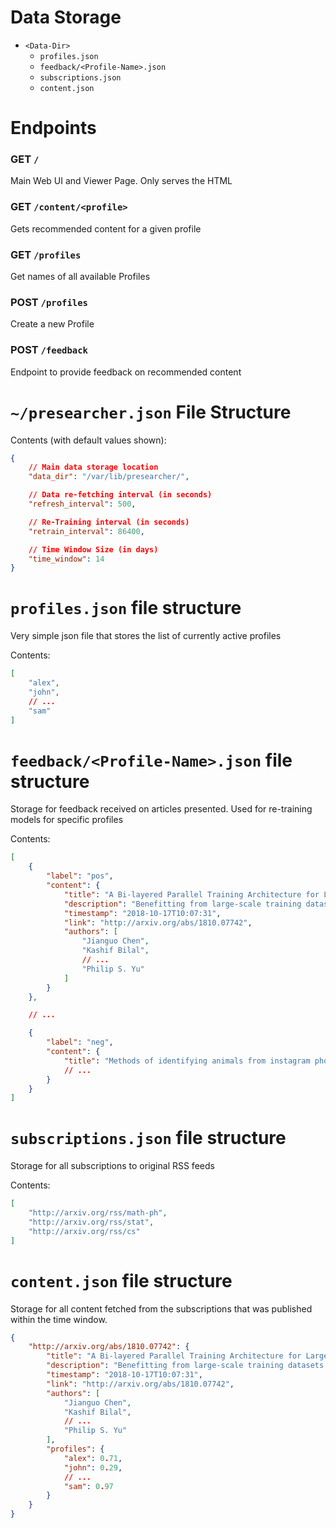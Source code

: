 # Data Storage

* `<Data-Dir>`
  * `profiles.json`
  * `feedback/<Profile-Name>.json`
  * `subscriptions.json`
  * `content.json`


# Endpoints

### GET `/`
Main Web UI and Viewer Page. Only serves the HTML

### GET `/content/<profile>`
Gets recommended content for a given profile

### GET `/profiles`
Get names of all available Profiles

### POST `/profiles`
Create a new Profile

### POST `/feedback`
Endpoint to provide feedback on recommended content


# `~/presearcher.json` File Structure

Contents (with default values shown):

```json
{
    // Main data storage location
    "data_dir": "/var/lib/presearcher/",

    // Data re-fetching interval (in seconds)
    "refresh_interval": 500,

    // Re-Training interval (in seconds)
    "retrain_interval": 86400,

    // Time Window Size (in days)
    "time_window": 14
}
```


# `profiles.json` file structure

Very simple json file that stores the list of currently active profiles

Contents:

```json
[
    "alex",
    "john",
    // ...
    "sam"
]
```


# `feedback/<Profile-Name>.json` file structure

Storage for feedback received on articles presented. Used for re-training models for specific profiles

Contents:

```json
[
    {
        "label": "pos",
        "content": {
            "title": "A Bi-layered Parallel Training Architecture for Large-scale Convolutional Neural Networks.",
            "description": "Benefitting from large-scale training datasets and the complex training network, ... improves the training performance of CNNs while maintaining the accuracy.",
            "timestamp": "2018-10-17T10:07:31",
            "link": "http://arxiv.org/abs/1810.07742",
            "authors": [
                "Jianguo Chen",
                "Kashif Bilal",
                // ...
                "Philip S. Yu"
            ]
        }
    },

    // ...

    {
        "label": "neg",
        "content": {
            "title": "Methods of identifying animals from instagram photos"
            // ...
        }
    }
]
```


# `subscriptions.json` file structure

Storage for all subscriptions to original RSS feeds

Contents:

```json
[
    "http://arxiv.org/rss/math-ph",
    "http://arxiv.org/rss/stat",
    "http://arxiv.org/rss/cs"
]
```


# `content.json` file structure

Storage for all content fetched from the subscriptions that was published within the time window.

```json
{
    "http://arxiv.org/abs/1810.07742": {
        "title": "A Bi-layered Parallel Training Architecture for Large-scale Convolutional Neural Networks.",
        "description": "Benefitting from large-scale training datasets and the complex training network, ... improves the training performance of CNNs while maintaining the accuracy.",
        "timestamp": "2018-10-17T10:07:31",
        "link": "http://arxiv.org/abs/1810.07742",
        "authors": [
            "Jianguo Chen",
            "Kashif Bilal",
            // ...
            "Philip S. Yu"
        ],
        "profiles": {
            "alex": 0.71,
            "john": 0.29,
            // ...
            "sam": 0.97
        }
    }
}
```
